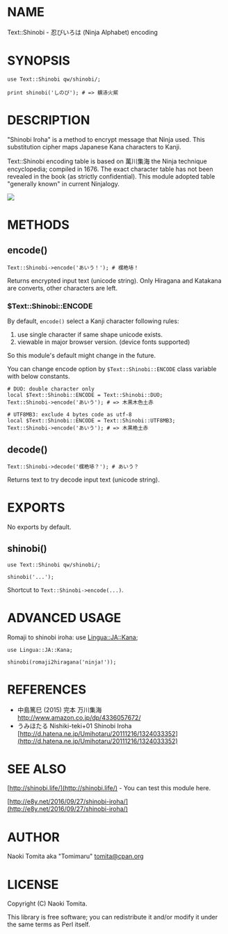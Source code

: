 # NAME

Text::Shinobi - 忍びいろは (Ninja Alphabet) encoding

# SYNOPSIS

    use Text::Shinobi qw/shinobi/;

    print shinobi('しのび'); # => 𨊂浾⽕紫゙

# DESCRIPTION

"Shinobi Iroha" is a method to encrypt message that Ninja used.
This substitution cipher maps Japanese Kana characters to Kanji.

Text::Shinobi encoding table is based on 萬川集海 the Ninja technique encyclopedia; compiled in 1676.
The exact character table has not been revealed in the book (as strictly confidential).
This module adopted table "generally known" in current Ninjalogy.

<img src="https://e8y.net/images/2016/shinobi-iroha.jpg">

# METHODS

## encode()

    Text::Shinobi->encode('あいう！'); # 𣘸栬𡋽！

Returns encrypted input text (unicode string).
Only Hiragana and Katakana are converts, other characters are left.

### $Text::Shinobi::ENCODE

By default, `encode()` select a Kanji character following rules:

1. use single character if same shape unicode exists.
2. viewable in major browser version. (device fonts supported)

So this module's default might change in the future.

You can change encode option by `$Text::Shinobi::ENCODE` class variable with below constants.

    # DUO: double character only
    local $Text::Shinobi::ENCODE = Text::Shinobi::DUO;
    Text::Shinobi->encode('あいう'); # => ⽊黒⽊⾊⼟⾚

    # UTF8MB3: exclude 4 bytes code as utf-8
    local $Text::Shinobi::ENCODE = Text::Shinobi::UTF8MB3;
    Text::Shinobi->encode('あいう'); # => ⽊黒栬⼟⾚

## decode()

    Text::Shinobi->decode('𣘸栬𡋽？'); # あいう？

Returns text to try decode input text (unicode string).

# EXPORTS

No exports by default.

## shinobi()

    use Text::Shinobi qw/shinobi/;

    shinobi('...');

Shortcut to `Text::Shinobi->encode(...)`.

# ADVANCED USAGE

Romaji to shinobi iroha: use [Lingua::JA::Kana](http://search.cpan.org/perldoc?Lingua::JA::Kana);

    use Lingua::JA::Kana;

    shinobi(romaji2hiragana('ninja!'));

# REFERENCES

- 中島篤巳 (2015) 完本 万川集海
<http://www.amazon.co.jp/dp/4336057672/>
- うみほたる Nishiki-teki+01 Shinobi Iroha 
[http://d.hatena.ne.jp/Umihotaru/20111216/1324033352](http://d.hatena.ne.jp/Umihotaru/20111216/1324033352)

# SEE ALSO

[http://shinobi.life/](http://shinobi.life/) - You can test this module here.

[http://e8y.net/2016/09/27/shinobi-iroha/](http://e8y.net/2016/09/27/shinobi-iroha/)

# AUTHOR

Naoki Tomita aka "Tomimaru" <tomita@cpan.org>

# LICENSE

Copyright (C) Naoki Tomita.

This library is free software; you can redistribute it and/or modify
it under the same terms as Perl itself.
